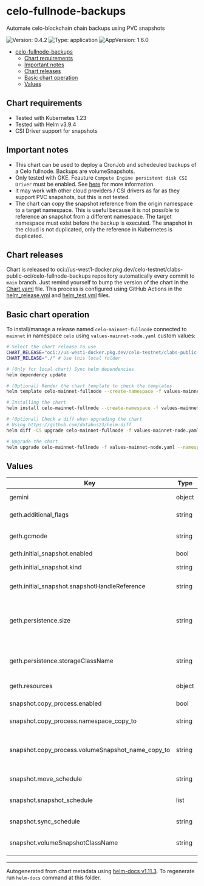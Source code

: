 # celo-fullnode-backups

Automate celo-blockchain chain backups using PVC snapshots

![Version: 0.4.2](https://img.shields.io/badge/Version-0.4.2-informational?style=flat-square) ![Type: application](https://img.shields.io/badge/Type-application-informational?style=flat-square) ![AppVersion: 1.6.0](https://img.shields.io/badge/AppVersion-1.6.0-informational?style=flat-square)

- [celo-fullnode-backups](#celo-fullnode-backups)
  - [Chart requirements](#chart-requirements)
  - [Important notes](#important-notes)
  - [Chart releases](#chart-releases)
  - [Basic chart operation](#basic-chart-operation)
  - [Values](#values)

## Chart requirements

- Tested with Kubernetes 1.23
- Tested with Helm v3.9.4
- CSI Driver support for snapshots

## Important notes

- This chart can be used to deploy a CronJob and schedeuled backups of a Celo fullnode. Backups are volumeSnapshots.
- Only tested with GKE. Feauture `Compute Engine persistent disk CSI Driver` must be enabled. See [here](https://cloud.google.com/kubernetes-engine/docs/how-to/persistent-volumes/gce-pd-csi-driver) for more information.
- It may work with other cloud providers / CSI drivers as far as they support PVC snapshots, but this is not tested.
- The chart can copy the snapshot reference from the origin namespace to a target namespace. This is useful because it is not possible to reference an snapshot from a different namespace. The target namespace must exist before the backup is executed. The snapshot in the cloud is not duplicated, only the reference in Kubernetes is duplicated.

## Chart releases

Chart is released to oci://us-west1-docker.pkg.dev/celo-testnet/clabs-public-oci/celo-fullnode-backups repository automatically every commit to `main` branch.
Just remind yourself to bump the version of the chart in the [Chart.yaml](./Chart.yaml) file.
This process is configured using GitHub Actions in the [helm_release.yml](../../.github/workflows/helm_release.yml)
and [helm_test.yml](../../.github/workflows/helm_test.yml) files.

## Basic chart operation

To install/manage a release named `celo-mainnet-fullnode` connected to `mainnet` in namespace `celo` using `values-mainnet-node.yaml` custom values:

```bash
# Select the chart release to use
CHART_RELEASE="oci://us-west1-docker.pkg.dev/celo-testnet/clabs-public-oci/celo-fullnode-backups --version=0.4.2" # Use remote chart and specific version
CHART_RELEASE="./" # Use this local folder

# (Only for local chart) Sync helm dependencies
helm dependency update

# (Optional) Render the chart template to check the templates
helm template celo-mainnet-fullnode --create-namespace -f values-mainnet-node.yaml --namespace=celo --output-dir=/tmp "$CHART_RELEASE"

# Installing the chart
helm install celo-mainnet-fullnode --create-namespace -f values-mainnet-node.yaml --namespace=celo "$CHART_RELEASE"

# (Optional) Check a diff when upgrading the chart
# Using https://github.com/databus23/helm-diff
helm diff -C5 upgrade celo-mainnet-fullnode -f values-mainnet-node.yaml --namespace=celo "$CHART_RELEASE"

# Upgrade the chart
helm upgrade celo-mainnet-fullnode -f values-mainnet-node.yaml --namespace=celo "$CHART_RELEASE"
```

## Values

| Key | Type | Default | Description |
|-----|------|---------|-------------|
| gemini | object | `{"enabled":false}` | Source: [FairwindsOps/gemini](https://github.com/FairwindsOps/gemini) |
| geth.additional_flags | string | `""` | Extra flags to pass to celo-blockchain |
| geth.gcmode | string | `"full"` | gcmode for celo-blockchain. Possible values are `full` and `archive` |
| geth.initial_snapshot.enabled | bool | `false` | Enable initial snapshot |
| geth.initial_snapshot.kind | string | `"VolumeSnapshot"` | Kubernetes kind of the initial snapshot |
| geth.initial_snapshot.snapshotHandleReference | string | `"projects/my-project/global/snapshots/snapshot-1234567890"` | Kubernetes handle of the initial snapshot |
| geth.persistence.size | string | `"100Gi"` | Size of the persistent volume claim for the celo-blockchain statefulset. It will be used as the source for the snapshot (so snapshot size) |
| geth.persistence.storageClassName | string | `"premium-rwo"` | Storage class for the persistent volume claim for the celo-blockchain statefulset. |
| geth.resources | object | `{"limits":{},"requests":{"cpu":"3","memory":"8Gi"}}` | resources for the celo-blockchain statefulset |
| snapshot.copy_process.enabled | bool | `true` | Enable copying the snapshot to another namespace |
| snapshot.copy_process.namespace_copy_to | string | `"rc1"` | Namespace where the snapshot will be copied |
| snapshot.copy_process.volumeSnapshot_name_copy_to | string | `"forno-snapshot"` | Name for the volumeSnapshot and volumeSnapshotContent that the "move" process will create |
| snapshot.move_schedule | string | `"30/60 * * * *"` | Schedule for the move snapshot CronJob |
| snapshot.snapshot_schedule | list | `[{"every":"60 minutes","keep":2},{"every":"1 days","keep":1}]` | Schedules for the Gemini SnapshotGroup CRD, see [Gemini Schedules](https://github.com/FairwindsOps/gemini#schedules) |
| snapshot.sync_schedule | string | `"0/60 * * * *"` | Schedule for the geth sync CronJob |
| snapshot.volumeSnapshotClassName | string | `"gce-snaptshot"` | VolumeSnapshotClassName. Requires [gce-pd-csi-driver](https://cloud.google.com/kubernetes-engine/docs/how-to/persistent-volumes/gce-pd-csi-driver) to be installed. |

----------------------------------------------
Autogenerated from chart metadata using [helm-docs v1.11.3](https://github.com/norwoodj/helm-docs/releases/v1.11.3). To regenerate run `helm-docs` command at this folder.

